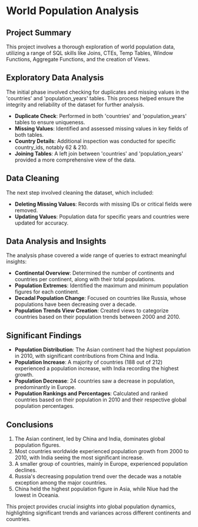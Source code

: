 # World Population Analysis

## Project Summary
This project involves a thorough exploration of world population data, utilizing a range of SQL skills like Joins, CTEs, Temp Tables, Window Functions, Aggregate Functions, and the creation of Views.

## Exploratory Data Analysis
The initial phase involved checking for duplicates and missing values in the 'countries' and 'population_years' tables. This process helped ensure the integrity and reliability of the dataset for further analysis.

- **Duplicate Check**: Performed in both 'countries' and 'population_years' tables to ensure uniqueness.
- **Missing Values**: Identified and assessed missing values in key fields of both tables.
- **Country Details**: Additional inspection was conducted for specific country_ids, notably 62 & 210.
- **Joining Tables**: A left join between 'countries' and 'population_years' provided a more comprehensive view of the data.

## Data Cleaning
The next step involved cleaning the dataset, which included:

- **Deleting Missing Values**: Records with missing IDs or critical fields were removed.
- **Updating Values**: Population data for specific years and countries were updated for accuracy.

## Data Analysis and Insights
The analysis phase covered a wide range of queries to extract meaningful insights:

- **Continental Overview**: Determined the number of continents and countries per continent, along with their total populations.
- **Population Extremes**: Identified the maximum and minimum population figures for each continent.
- **Decadal Population Change**: Focused on countries like Russia, whose populations have been decreasing over a decade.
- **Population Trends View Creation**: Created views to categorize countries based on their population trends between 2000 and 2010.

## Significant Findings
- **Population Distribution**: The Asian continent had the highest population in 2010, with significant contributions from China and India.
- **Population Increase**: A majority of countries (188 out of 212) experienced a population increase, with India recording the highest growth.
- **Population Decrease**: 24 countries saw a decrease in population, predominantly in Europe.
- **Population Rankings and Percentages**: Calculated and ranked countries based on their population in 2010 and their respective global population percentages.

## Conclusions
1. The Asian continent, led by China and India, dominates global population figures.
2. Most countries worldwide experienced population growth from 2000 to 2010, with India seeing the most significant increase.
3. A smaller group of countries, mainly in Europe, experienced population declines.
4. Russia's decreasing population trend over the decade was a notable exception among the major countries.
5. China held the highest population figure in Asia, while Niue had the lowest in Oceania.

This project provides crucial insights into global population dynamics, highlighting significant trends and variances across different continents and countries.
